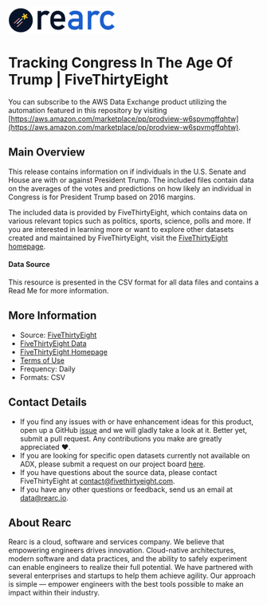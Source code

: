<a href="https://www.rearc.io/data/">
    <img src="./rearc_logo_rgb.png" alt="Rearc Logo" title="Rearc Logo" height="52" />
</a>

Tracking Congress In The Age Of Trump | FiveThirtyEight
=========================

You can subscribe to the AWS Data Exchange product utilizing the automation featured in this repository by visiting [https://aws.amazon.com/marketplace/pp/prodview-w6spvmgffqhtw](https://aws.amazon.com/marketplace/pp/prodview-w6spvmgffqhtw).

## Main Overview

This release contains information on if individuals in the U.S. Senate and House are with or against President Trump. The included files contain data on the averages of the votes and predictions on how likely an individual in Congress is for President Trump based on 2016 margins.

The included data is provided by FiveThirtyEight, which contains data on various relevant topics such as politics, sports, science, polls and more. If you are interested in learning more or want to explore other datasets created and maintained by FiveThirtyEight, visit the [FiveThirtyEight homepage](https://fivethirtyeight.com/).  

#### Data Source

This resource is presented in the CSV format for all data files and contains a Read Me for more information. 

## More Information
- Source: [FiveThirtyEight](https://projects.fivethirtyeight.com/congress-trump-score/)
- [FiveThirtyEight Data](https://data.fivethirtyeight.com/)
- [FiveThirtyEight Homepage](https://fivethirtyeight.com/)
- [Terms of Use](https://creativecommons.org/licenses/by/4.0/)
- Frequency: Daily
- Formats: CSV

## Contact Details
- If you find any issues with or have enhancement ideas for this product, open up a GitHub [issue](https://github.com/rearc-data/fivethirtyeight-congress-trump-score/issues) and we will gladly take a look at it. Better yet, submit a pull request. Any contributions you make are greatly appreciated :heart:.
- If you are looking for specific open datasets currently not available on ADX, please submit a request on our project board [here](https://github.com/rearc-data/covid-datasets-aws-data-exchange/projects/1).
- If you have questions about the source data, please contact FiveThirtyEight at contact@fivethirtyeight.com.
- If you have any other questions or feedback, send us an email at data@rearc.io.

## About Rearc
Rearc is a cloud, software and services company. We believe that empowering engineers drives innovation. Cloud-native architectures, modern software and data practices, and the ability to safely experiment can enable engineers to realize their full potential. We have partnered with several enterprises and startups to help them achieve agility. Our approach is simple — empower engineers with the best tools possible to make an impact within their industry.
